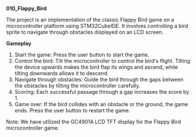 ﻿**010_Flappy_Bird**

The project is an implementation of the classic Flappy Bird game on a microcontroller platform using STM32CubeIDE. It involves controlling a bird sprite to navigate through obstacles displayed on an LCD screen.

**Gameplay**

1. Start the game: Press the user button to start the game.
2. Control the bird: Tilt the microcontroller to control the bird's flight. Tilting the device upwards makes the bird flap its wings and ascend, while tilting downwards allows it to descend.
3. Navigate through obstacles: Guide the bird through the gaps between the obstacles by tilting the microcontroller carefully.
4. Scoring: Each successful passage through a gap increases the score by 1.
5. Game over: If the bird collides with an obstacle or the ground, the game ends. Press the user button to restart the game.

Note: We have utilized the GC4901A LCD TFT display for the Flappy Bird microcontroller game.
